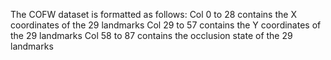 The COFW dataset is formatted as follows:
Col 0 to 28 contains the X coordinates of the 29 landmarks
Col 29 to 57 contains the Y coordinates of the 29 landmarks
Col 58 to 87 contains the occlusion state of the 29 landmarks 

